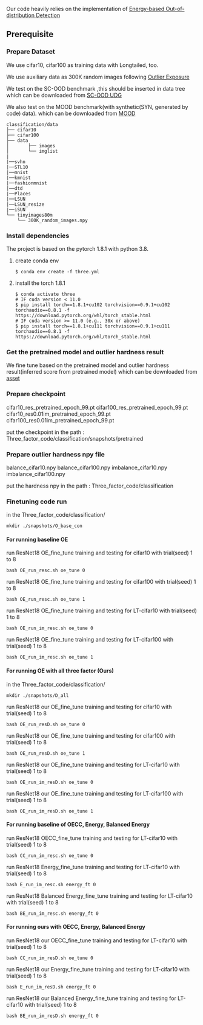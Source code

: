 
Our code heavily relies on the implementation of [Energy-based Out-of-distribution Detection](https://github.com/wetliu/energy_ood) 

## Prerequisite

### Prepare Dataset 


We use cifar10, cifar100 as training data with Longtailed, too.

We use auxiliary data as 300K random images following [Outlier Exposure](https://github.com/hendrycks/outlier-exposure)

We test on the SC-OOD benchmark ,this should be inserted in data tree 
which can be downloaded from [SC-OOD UDG](https://github.com/Jingkang50/ICCV21_SCOOD)

We also test on the MOOD benchmark(with synthetic(SYN, generated by code) data). 
which can be downloaded from [MOOD ](https://github.com/deeplearning-wisc/MOOD)

```shell
classification/data
├── cifar10
├── cifar100
├── data 
│       ├── images
│       └── imglist
|
|──svhn
|──STL10
|──mnist
|──kmnist
|──fashionmnist
|──dtd
|──Places
|──LSUN
|──LSUN_resize
|──iSUN
└── tinyimages80m
    └── 300K_random_images.npy

```


### Install dependencies

The project is based on the pytorch 1.8.1 with python 3.8.

1) create conda env
    ```shell
    $ conda env create -f three.yml
    ```
2) install the torch 1.8.1
    ```shell
    $ conda activate three
    # IF cuda version < 11.0
    $ pip install torch==1.8.1+cu102 torchvision==0.9.1+cu102 torchaudio==0.8.1 -f https://download.pytorch.org/whl/torch_stable.html
    # IF cuda version >= 11.0 (e.g., 30x or above)
    $ pip install torch==1.8.1+cu111 torchvision==0.9.1+cu111 torchaudio==0.8.1 -f https://download.pytorch.org/whl/torch_stable.html
    ```

### Get the pretrained model and outlier hardness result

We fine tune based on the pretrained model and outlier hardness result(inferred score from pretrained model)
which can be downloaded from [asset](https://drive.google.com/drive/folders/1blTWh0mhbSZNYwxq1BIu51ZMTsZUV2Nu?usp=sharing)


### Prepare checkpoint

cifar10_res_pretrained_epoch_99.pt
cifar100_res_pretrained_epoch_99.pt
cifar10_res0.01im_pretrained_epoch_99.pt
cifar100_res0.01im_pretrained_epoch_99.pt

put the checkpoint in the path : Three_factor_code/classification/snapshots/pretrained

### Prepare outlier hardness npy file

balance_cifar10.npy
balance_cifar100.npy
imbalance_cifar10.npy
imbalance_cifar100.npy

put the hardness npy in the path : Three_factor_code/classification




### Finetuning code run


in the  Three_factor_code/classification/

```train
mkdir ./snapshots/O_base_con
```

#### For running baseline OE 

run ResNet18 OE_fine_tune training and testing for cifar10 with trial(seed) 1 to 8 
```train
bash OE_run_resc.sh oe_tune 0
```

run ResNet18 OE_fine_tune training and testing for cifar100 with trial(seed) 1 to 8 
```train
bash OE_run_resc.sh oe_tune 1
```



run ResNet18 OE_fine_tune training and testing for LT-cifar10 with trial(seed) 1 to 8 
```train
bash OE_run_im_resc.sh oe_tune 0
```

run ResNet18 OE_fine_tune training and testing for LT-cifar100 with trial(seed) 1 to 8 
```train
bash OE_run_im_resc.sh oe_tune 1
```


#### For running OE with all three factor (Ours) 
in the  Three_factor_code/classification/

```train
mkdir ./snapshots/D_all
```


run ResNet18 our OE_fine_tune  training and testing for cifar10 with trial(seed) 1 to 8 
```train
bash OE_run_resD.sh oe_tune 0
```

run ResNet18 our OE_fine_tune training and testing for cifar100 with trial(seed) 1 to 8 
```train
bash OE_run_resD.sh oe_tune 1
```



run ResNet18 our OE_fine_tune training and testing for LT-cifar10 with trial(seed) 1 to 8 
```train
bash OE_run_im_resD.sh oe_tune 0
```

run ResNet18 our OE_fine_tune training and testing for LT-cifar100 with trial(seed) 1 to 8 
```train
bash OE_run_im_resD.sh oe_tune 1
```


#### For running baseline of OECC, Energy, Balanced Energy 

run ResNet18 OECC_fine_tune training and testing for LT-cifar10 with trial(seed) 1 to 8 
```train
bash CC_run_im_resc.sh oe_tune 0
```

run ResNet18 Energy_fine_tune training and testing for LT-cifar10 with trial(seed) 1 to 8 
```train
bash E_run_im_resc.sh energy_ft 0
```

run ResNet18 Balanced Energy_fine_tune training and testing for LT-cifar10 with trial(seed) 1 to 8 
```train
bash BE_run_im_resc.sh energy_ft 0
```

#### For running ours with OECC, Energy, Balanced Energy 

run ResNet18 our OECC_fine_tune training and testing for LT-cifar10 with trial(seed) 1 to 8 
```train
bash CC_run_im_resD.sh oe_tune 0
```

run ResNet18 our Energy_fine_tune training and testing for LT-cifar10 with trial(seed) 1 to 8 
```train
bash E_run_im_resD.sh energy_ft 0
```

run ResNet18 our Balanced Energy_fine_tune training and testing for LT-cifar10 with trial(seed) 1 to 8 
```train
bash BE_run_im_resD.sh energy_ft 0
```
